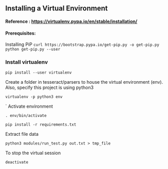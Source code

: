 ## Installing a Virtual Environment
#### Reference : https://virtualenv.pypa.io/en/stable/installation/

#### Prerequisites:

Installing PiP
`curl https://bootstrap.pypa.io/get-pip.py -o get-pip.py`
`python get-pip.py --user`

### Install virtualenv  

`pip install --user virtualenv`

Create a folder in tesseract/parsers to house the virtual environment (env). Also, specify this project is using python3  

`virtualenv -p python3 env`


`
Activate environment  

`. env/bin/activate` 

`pip install -r requirements.txt`

Extract file data  

`python3 modules/run_test.py out.txt > tmp_file`

To stop the virtual session  

`deactivate`
